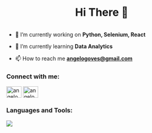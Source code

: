 <h1 align="center">Hi There 👋</h1>

<p align="left"> <a href="https://twitter.com/" target="blank"><img src="https://img.shields.io/twitter/follow/?logo=twitter&style=for-the-badge" alt="" /></a> </p>

- 🔭 I’m currently working on **Python, Selenium, React**

- 🌱 I’m currently learning **Data Analytics**

- 📫 How to reach me **angelogoves@gmail.com**

<h3 align="left">Connect with me:</h3>
<p align="left">
<a href="https://linkedin.com/in/angelogoves" target="blank"><img align="center" src="https://raw.githubusercontent.com/rahuldkjain/github-profile-readme-generator/master/src/images/icons/Social/linked-in-alt.svg" alt="angelogoves" height="30" width="40" /></a>
<a href="https://instagram.com/angelogoves11" target="blank"><img align="center" src="https://raw.githubusercontent.com/rahuldkjain/github-profile-readme-generator/master/src/images/icons/Social/instagram.svg" alt="angelogoves11" height="30" width="40" /></a>

</p>

<h3>Languages and Tools:</h3>

<p>
    <img src="https://skillicons.dev/icons?i=aws,python,ruby,java,javascript,c,cpp,r,git,selenium,gcp,prometheus,grafana,mongodb,mysql,postgres,react,expressjs,nodejs,flask,anaconda,html,css,php,azure,jenkins,linux" />
</p>
